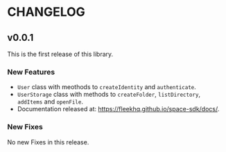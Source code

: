 # CHANGELOG

## v0.0.1

This is the first release of this library.

### New Features

- `User` class with meothods to `createIdentity` and `authenticate`.
- `UserStorage` class with methods to `createFolder`, `listDirectory`, `addItems` and `openFile`.
- Documentation released at: https://fleekhq.github.io/space-sdk/docs/.

### New Fixes

No new Fixes in this release.

